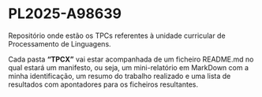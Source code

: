 # PL2025-A98639

Repositório onde estão os TPCs referentes à unidade curricular de Processamento de Linguagens.

Cada pasta **“TPCX”** vai estar acompanhada de um ficheiro README.md no qual estará um manifesto, ou seja, um mini-relatório em MarkDown com a minha identificação, um resumo do trabalho realizado e uma lista de resultados com apontadores para os ficheiros resultantes.